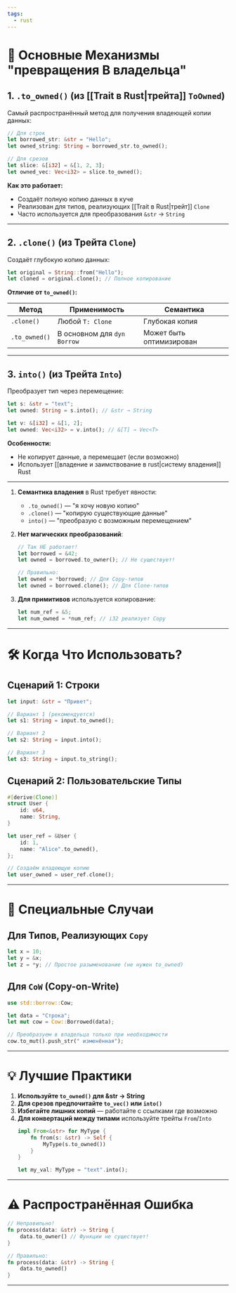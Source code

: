 ```yaml
---
tags:
  - rust
---
```

# 🔑 Основные Механизмы "превращения В владельца"
## 1. **`.to_owned()`** (из [[Trait в Rust|трейта]] `ToOwned`)
Самый распространённый метод для получения владеющей копии данных:
```rust
// Для строк
let borrowed_str: &str = "Hello";
let owned_string: String = borrowed_str.to_owned();

// Для срезов
let slice: &[i32] = &[1, 2, 3];
let owned_vec: Vec<i32> = slice.to_owned();
```

**Как это работает:**
- Создаёт полную копию данных в куче
- Реализован для типов, реализующих [[Trait в Rust|трейт]] `Clone`
- Часто используется для преобразования `&str` → `String`

---

## 2. **`.clone()`** (из Трейта `Clone`)
Создаёт глубокую копию данных:
```rust
let original = String::from("Hello");
let cloned = original.clone(); // Полное копирование
```

**Отличие от `to_owned()`:**

| Метод         | Применимость                | Семантика                |
| ------------- | --------------------------- | ------------------------ |
| `.clone()`    | Любой `T: Clone`            | Глубокая копия           |
| `.to_owned()` | В основном для `dyn Borrow` | Может быть оптимизирован |

---

## 3. **`into()`** (из Трейта `Into`)
Преобразует тип через перемещение:
```rust
let s: &str = "text";
let owned: String = s.into(); // &str → String

let v: &[i32] = &[1, 2];
let owned: Vec<i32> = v.into(); // &[T] → Vec<T>
```

**Особенности:**
- Не копирует данные, а перемещает (если возможно)
- Использует [[владение и заимствование в rust|систему владения]] Rust

---


1. **Семантика владения** в Rust требует явности:
   - `.to_owned()` — "я хочу новую копию"
   - `.clone()` — "копирую существующие данные"
   - `into()` — "преобразую с возможным перемещением"

2. **Нет магических преобразований**:
   ```rust
   // Так НЕ работает!
   let borrowed = &42;
   let owned = borrowed.to_owner(); // Не существует!
   
   // Правильно:
   let owned = *borrowed; // Для Copy-типов
   let owned = borrowed.clone(); // Для Clone-типов
   ```

3. **Для примитивов** используется копирование:
   ```rust
   let num_ref = &5;
   let num_owned = *num_ref; // i32 реализует Copy
   ```

---

# 🛠️ Когда Что Использовать?
## Сценарий 1: Строки
```rust
let input: &str = "Привет";

// Вариант 1 (рекомендуется)
let s1: String = input.to_owned();

// Вариант 2
let s2: String = input.into();

// Вариант 3
let s3: String = input.to_string();
```

## Сценарий 2: Пользовательские Типы
```rust
#[derive(Clone)]
struct User {
    id: u64,
    name: String,
}

let user_ref = &User {
    id: 1,
    name: "Alice".to_owned(),
};

// Создаём владеющую копию
let user_owned = user_ref.clone();
```

---

# 🔄 Специальные Случаи
## Для Типов, Реализующих `Copy`
```rust
let x = 10;
let y = &x;
let z = *y; // Простое разыменование (не нужен to_owned)
```

## Для `CoW` (Copy-on-Write)
```rust
use std::borrow::Cow;

let data = "Строка";
let mut cow = Cow::Borrowed(data);

// Преобразуем в владельца только при необходимости
cow.to_mut().push_str(" изменённая");
```

---

# 💡 Лучшие Практики
1. **Используйте `to_owned()` для &str → String**
2. **Для срезов предпочитайте `to_vec()` или `into()`**
3. **Избегайте лишних копий** — работайте с ссылками где возможно
4. **Для конвертаций между типами** используйте трейты `From`/`Into`
   ```rust
   impl From<&str> for MyType {
       fn from(s: &str) -> Self {
           MyType(s.to_owned())
       }
   }
   
   let my_val: MyType = "text".into();
   ```

---

# ⚠️ Распространённая Ошибка
```rust
// Неправильно!
fn process(data: &str) -> String {
    data.to_owner() // Функции не существует!
}

// Правильно:
fn process(data: &str) -> String {
    data.to_owned()
}
```

---